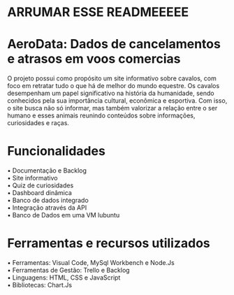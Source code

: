 # ARRUMAR ESSE READMEEEEE

# AeroData: Dados de cancelamentos e atrasos em voos comercias
  O projeto possui como propósito um site informativo sobre cavalos, com foco em retratar tudo o que há de melhor do mundo equestre. Os cavalos desempenham um papel significativo na história da humanidade, sendo conhecidos pela sua importância cultural, econômica e esportiva. Com isso, o site busca não só informar, mas também valorizar a relação entre o ser humano e esses animais reunindo conteúdos sobre informações, curiosidades e raças.
  
  # Funcionalidades
  • Documentação e Backlog <br>
  • Site informativo <br>
  • Quiz de curiosidades <br>
  • Dashboard dinâmica <br>
  • Banco de dados integrado <br>
  • Integração através da API <br>
  • Banco de Dados em uma VM lubuntu <br>


# Ferramentas e recursos utilizados
  • Ferramentas: Visual Code, MySql Workbench e Node.Js <br>
  • Ferramentas de Gestão: Trello e Backlog <br>
  • Linguagens: HTML, CSS e JavaScript <br>
  • Bibliotecas: Chart.Js <br>
